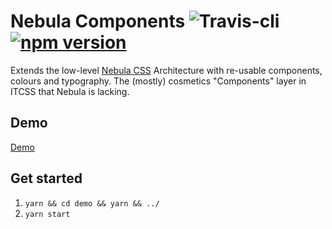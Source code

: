 # Nebula Components ![Travis-cli](https://travis-ci.org/NebulaUI/nebula-components.svg?branch=master) [![npm version](https://badge.fury.io/js/nebula-components.svg)](https://badge.fury.io/js/nebula-components)

Extends the low-level [Nebula CSS](https://github.com/rbrtsmith/nebula-css) Architecture with re-usable components,
colours and typography.  The (mostly) cosmetics "Components" layer in ITCSS that Nebula is lacking.

## Demo
[Demo](http://rbrtsmith.com/nebula-components/)

## Get started
1. `yarn && cd demo && yarn && ../`
2. `yarn start`

